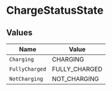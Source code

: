 # ChargeStatusState


## Values

| Name           | Value          |
| -------------- | -------------- |
| `Charging`     | CHARGING       |
| `FullyCharged` | FULLY_CHARGED  |
| `NotCharging`  | NOT_CHARGING   |
